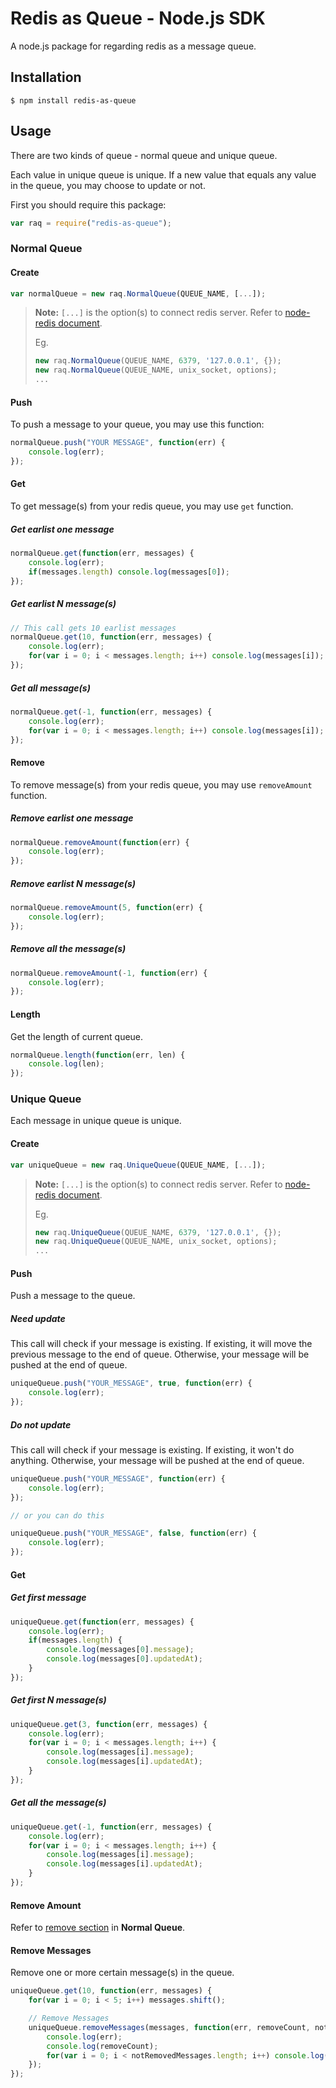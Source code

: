 # Redis as Queue - Node.js SDK

A node.js package for regarding redis as a message queue.

## Installation

```shell
$ npm install redis-as-queue
```

## Usage

There are two kinds of queue - normal queue and unique queue.

Each value in unique queue is unique. If a new value that equals any value in the queue, you may choose to update or not.

First you should require this package:

```javascript
var raq = require("redis-as-queue");
```

### Normal Queue

#### Create

```javascript
var normalQueue = new raq.NormalQueue(QUEUE_NAME, [...]);
```

> **Note:** `[...]` is the option(s) to connect redis server. Refer to [node-redis document](https://www.npmjs.org/package/redis#redis-createclient-).
>
> Eg.
>
> ```javascript
> new raq.NormalQueue(QUEUE_NAME, 6379, '127.0.0.1', {});
> new raq.NormalQueue(QUEUE_NAME, unix_socket, options);
> ...
> ```

#### Push

To push a message to your queue, you may use this function:

```javascript
normalQueue.push("YOUR MESSAGE", function(err) {
    console.log(err);
});
```

#### Get

To get message(s) from your redis queue, you may use `get` function.

##### Get earlist one message

```javascript
normalQueue.get(function(err, messages) {
    console.log(err);
    if(messages.length) console.log(messages[0]);
});
```

##### Get earlist N message(s)

```javascript
// This call gets 10 earlist messages
normalQueue.get(10, function(err, messages) {
    console.log(err);
    for(var i = 0; i < messages.length; i++) console.log(messages[i]);
});
```

##### Get all message(s)

```javascript
normalQueue.get(-1, function(err, messages) {
    console.log(err);
    for(var i = 0; i < messages.length; i++) console.log(messages[i]);
});
```

#### Remove

To remove message(s) from your redis queue, you may use `removeAmount` function.

##### Remove earlist one message

```javascript
normalQueue.removeAmount(function(err) {
    console.log(err);
});
```

##### Remove earlist N message(s)

```javascript
normalQueue.removeAmount(5, function(err) {
    console.log(err);
});
```

##### Remove all the message(s)

```javascript
normalQueue.removeAmount(-1, function(err) {
    console.log(err);
});
```

#### Length

Get the length of current queue.

```javascript
normalQueue.length(function(err, len) {
    console.log(len);
});
```

### Unique Queue

Each message in unique queue is unique.

#### Create

```javascript
var uniqueQueue = new raq.UniqueQueue(QUEUE_NAME, [...]);
```

> **Note:** `[...]` is the option(s) to connect redis server. Refer to [node-redis document](https://www.npmjs.org/package/redis#redis-createclient-).
>
> Eg.
>
> ```javascript
> new raq.UniqueQueue(QUEUE_NAME, 6379, '127.0.0.1', {});
> new raq.UniqueQueue(QUEUE_NAME, unix_socket, options);
> ...
> ```

#### Push

Push a message to the queue.

##### Need update

This call will check if your message is existing. If existing, it will move the previous message to the end of queue. Otherwise, your message will be pushed at the end of queue.

```javascript
uniqueQueue.push("YOUR_MESSAGE", true, function(err) {
    console.log(err);
});
```

##### Do not update

This call will check if your message is existing. If existing, it won't do anything. Otherwise, your message will be pushed at the end of queue.

```javascript
uniqueQueue.push("YOUR_MESSAGE", function(err) {
    console.log(err);
});

// or you can do this

uniqueQueue.push("YOUR_MESSAGE", false, function(err) {
    console.log(err);
});
```

#### Get

##### Get first message

```javascript
uniqueQueue.get(function(err, messages) {
    console.log(err);
    if(messages.length) {
        console.log(messages[0].message);
        console.log(messages[0].updatedAt);
    }
});
```

##### Get first N message(s)

```javascript
uniqueQueue.get(3, function(err, messages) {
    console.log(err);
    for(var i = 0; i < messages.length; i++) {
        console.log(messages[i].message);
        console.log(messages[i].updatedAt);
    }
});
```

##### Get all the message(s)

```javascript
uniqueQueue.get(-1, function(err, messages) {
    console.log(err);
    for(var i = 0; i < messages.length; i++) {
        console.log(messages[i].message);
        console.log(messages[i].updatedAt);
    }
});
```

#### Remove Amount

Refer to [remove section](#remove) in **Normal Queue**.

#### Remove Messages

Remove one or more certain message(s) in the queue.

```javascript
uniqueQueue.get(10, function(err, messages) {
    for(var i = 0; i < 5; i++) messages.shift();

    // Remove Messages
    uniqueQueue.removeMessages(messages, function(err, removeCount, notRemovedMessages) {
        console.log(err);
        console.log(removeCount);
        for(var i = 0; i < notRemovedMessages.length; i++) console.log(notRemovedMessages[i].message);
    });
});
```

